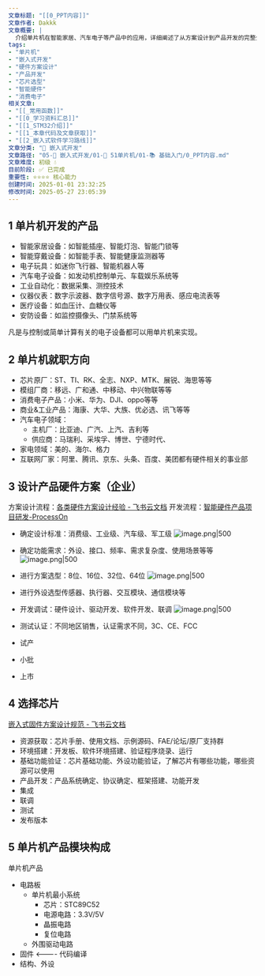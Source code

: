 ```yaml
---
文章标题: "[[0_PPT内容]]" 
文章作者: Dakkk
文章概要: |
  介绍单片机在智能家居、汽车电子等产品中的应用，详细阐述了从方案设计到产品开发的完整企业级硬件开发流程。
tags:
- "单片机"
- "嵌入式开发"
- "硬件方案设计"
- "产品开发"
- "芯片选型"
- "智能硬件"
- "消费电子"
相关文章:
- "[[_常用函数]]"
- "[[0_学习资料汇总]]"
- "[[1_STM32介绍]]"
- "[[1_本章代码及文章获取]]"
- "[[2_嵌入式软件学习路线]]"
文章分类: "🔧 嵌入式开发"
文章路径: "05-🔧 嵌入式开发/01-🎯 51单片机/01-📚 基础入门/0_PPT内容.md"
文章难度: 初级 💧
目前阶段: ✅ 已完成
重要性: ⭐⭐⭐⭐ 核心能力
创建时间: 2025-01-01 23:32:25
修改时间: 2025-05-27 23:05:39
---
```


## 1 单片机开发的产品

- 智能家居设备：如智能插座、智能灯泡、智能门锁等
- 智能穿戴设备：如智能手表、智能健康监测器等
- 电子玩具：如迷你飞行器、智能机器人等
- 汽车电子设备：如发动机控制单元、车载娱乐系统等
- 工业自动化：数据采集、测控技术
- 仪器仪表：数字示波器、数字信号源、数字万用表、感应电流表等
- 医疗设备：如血压计、血糖仪等
- 安防设备：如监控摄像头、门禁系统等

凡是与控制或简单计算有关的电子设备都可以用单片机来实现。

## 2 单片机就职方向

- 芯片原厂：ST、TI、RK、全志、NXP、MTK、展锐、海思等等
- 模组厂商：移远、广和通、中移动、中兴物联等等
- 消费电子产品：小米、华为、DJI、oppo等等
- 商业&工业产品：海康、大华、大族、优必选、讯飞等等
- 汽车电子领域：
	- 主机厂：比亚迪、广汽、上汽、吉利等
	- 供应商：马瑞利、采埃孚、博世、宁德时代、
- 家电领域：美的、海尔、格力
- 互联网厂家：阿里、腾讯、京东、头条、百度、美团都有硬件相关的事业部

## 3 设计产品硬件方案（企业）

方案设计流程：[‌⁠‬​​‌​⁠‍﻿​‬⁠​​﻿​​﻿​‌﻿﻿﻿‬⁠​‍​‍‬​​​⁠​​⁠​​​‌​​‍‌​​⁠​各类硬件方案设计经验 - 飞书云文档](https://x509p6c8to.feishu.cn/docs/doccnemvJHCIN7bKA5ifqDNnwqb)
开发流程：[智能硬件产品项目研发-ProcessOn](https://www.processon.com/diagraming/5fd4c38363768906e6d881ee)


- 确定设计标准：消费级、工业级、汽车级、军工级
  ![image.png|500](https://my-obsidian-image.oss-cn-guangzhou.aliyuncs.com/2025/01/431322884c7000619d5990c88ae2bb3d.png)

- 确定功能需求：外设、接口、频率、需求复杂度、使用场景等等
  ![image.png|500](https://my-obsidian-image.oss-cn-guangzhou.aliyuncs.com/2025/01/816a131aecb20a1012ca8a6e619f9028.png)

- 进行方案选型：8位、16位、32位、64位
  ![image.png|500](https://my-obsidian-image.oss-cn-guangzhou.aliyuncs.com/2025/01/ed0650a4e66fdbb0820f66ee90db21f4.png)

- 进行外设选型传感器、执行器、交互模块、通信模块等
- 开发调试：硬件设计、驱动开发、软件开发、联调
  ![image.png|500](https://my-obsidian-image.oss-cn-guangzhou.aliyuncs.com/2025/01/fa8c083cb51dbf1121a8f8efd52d6ef5.png)

- 测试认证：不同地区销售，认证需求不同，3C、CE、FCC
- 试产
- 小批
- 上市

## 4 选择芯片

[‌⁠⁠‬​‬‍​​‍﻿⁠﻿​‬​​‌​​‬​​‬‬​‬​‍‬⁠​‌​​‬​​​​​​​﻿‍‬​⁠⁠​嵌入式固件方案设计规范 - 飞书云文档](https://x509p6c8to.feishu.cn/docs/doccns6Ap2bpmPNlI8wRwcxu4rI)

- 资源获取：芯片手册、使用文档、示例源码、FAE/论坛/原厂支持群
- 环境搭建：开发板、软件环境搭建、验证程序烧录、运行
- 基础功能验证：芯片基础功能、外设功能验证，了解芯片有哪些功能，哪些资源可以使用
- 产品开发：产品系统确定、协议确定、框架搭建、功能开发
- 集成
- 联调
- 测试
- 发布版本

## 5 单片机产品模块构成

单片机产品
- 电路板
	- 单片机最小系统
		- 芯片：STC89C52
		- 电源电路：3.3V/5V
		- 晶振电路
		- 复位电路
	- 外围驱动电路
- 固件 <---- 代码编译
- 结构、外设


